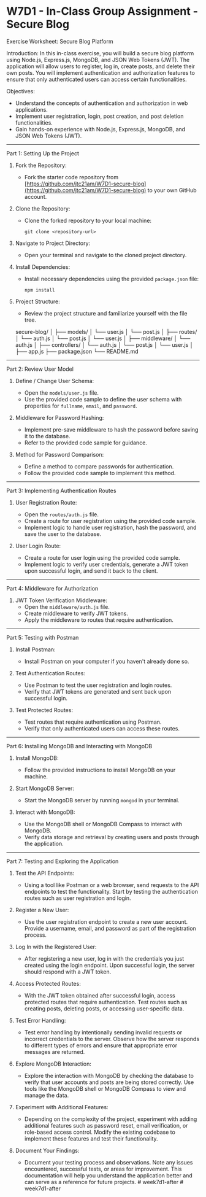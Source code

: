 # W7D1 - In-Class Group Assignment - Secure Blog

Exercise Worksheet: Secure Blog Platform

Introduction:
In this in-class exercise, you will build a secure blog platform using Node.js, Express.js, MongoDB, and JSON Web Tokens (JWT). The application will allow users to register, log in, create posts, and delete their own posts. You will implement authentication and authorization features to ensure that only authenticated users can access certain functionalities.

Objectives:
- Understand the concepts of authentication and authorization in web applications.
- Implement user registration, login, post creation, and post deletion functionalities.
- Gain hands-on experience with Node.js, Express.js, MongoDB, and JSON Web Tokens (JWT).

---

Part 1: Setting Up the Project

1. Fork the Repository:
   - Fork the starter code repository from [https://github.com/jtc21am/W7D1-secure-blog](https://github.com/jtc21am/W7D1-secure-blog) to your own GitHub account.

2. Clone the Repository:
   - Clone the forked repository to your local machine:
     ```
     git clone <repository-url>
     ```

3. Navigate to Project Directory:
   - Open your terminal and navigate to the cloned project directory.

4. Install Dependencies:
   - Install necessary dependencies using the provided `package.json` file:
     ```
     npm install
     ```

5. Project Structure:
   - Review the project structure and familiarize yourself with the file tree.

   secure-blog/
│
├── models/
│   └── user.js
│   └── post.js
│
├── routes/
│   └── auth.js
│   └── post.js
│   └── user.js
│
├── middleware/
│   └── auth.js
│
├── controllers/
│   └── auth.js
│   └── post.js
│   └── user.js
│
├── app.js
├── package.json
└── README.md


---

Part 2: Review User Model

1. Define / Change User Schema:
   - Open the `models/user.js` file.
   - Use the provided code sample to define the user schema with properties for `fullname`, `email`, and `password`.

2. Middleware for Password Hashing:
   - Implement pre-save middleware to hash the password before saving it to the database.
   - Refer to the provided code sample for guidance.

3. Method for Password Comparison:
   - Define a method to compare passwords for authentication.
   - Follow the provided code sample to implement this method.

---

Part 3: Implementing Authentication Routes

1. User Registration Route:
   - Open the `routes/auth.js` file.
   - Create a route for user registration using the provided code sample.
   - Implement logic to handle user registration, hash the password, and save the user to the database.

2. User Login Route:
   - Create a route for user login using the provided code sample.
   - Implement logic to verify user credentials, generate a JWT token upon successful login, and send it back to the client.

---

Part 4: Middleware for Authorization

1. JWT Token Verification Middleware:
   - Open the `middleware/auth.js` file.
   - Create middleware to verify JWT tokens.
   - Apply the middleware to routes that require authentication.

---

Part 5: Testing with Postman

1. Install Postman:
   - Install Postman on your computer if you haven't already done so.

2. Test Authentication Routes:
   - Use Postman to test the user registration and login routes.
   - Verify that JWT tokens are generated and sent back upon successful login.

3. Test Protected Routes:
   - Test routes that require authentication using Postman.
   - Verify that only authenticated users can access these routes.

---

Part 6: Installing MongoDB and Interacting with MongoDB

1. Install MongoDB:
   - Follow the provided instructions to install MongoDB on your machine.

2. Start MongoDB Server:
   - Start the MongoDB server by running `mongod` in your terminal.

3. Interact with MongoDB:
   - Use the MongoDB shell or MongoDB Compass to interact with MongoDB.
   - Verify data storage and retrieval by creating users and posts through the application.

---

Part 7: Testing and Exploring the Application

1. Test the API Endpoints: 
   - Using a tool like Postman or a web browser, send requests to the API endpoints to test the functionality. Start by testing the authentication routes such as user registration and login.

2. Register a New User:
   - Use the user registration endpoint to create a new user account. Provide a username, email, and password as part of the registration process.

3. Log In with the Registered User:
   - After registering a new user, log in with the credentials you just created using the login endpoint. Upon successful login, the server should respond with a JWT token.

4. Access Protected Routes:
   - With the JWT token obtained after successful login, access protected routes that require authentication. Test routes such as creating posts, deleting posts, or accessing user-specific data.

5. Test Error Handling:


   - Test error handling by intentionally sending invalid requests or incorrect credentials to the server. Observe how the server responds to different types of errors and ensure that appropriate error messages are returned.

6. Explore MongoDB Interaction:
   - Explore the interaction with MongoDB by checking the database to verify that user accounts and posts are being stored correctly. Use tools like the MongoDB shell or MongoDB Compass to view and manage the data.

7. Experiment with Additional Features:
   - Depending on the complexity of the project, experiment with adding additional features such as password reset, email verification, or role-based access control. Modify the existing codebase to implement these features and test their functionality.

8. Document Your Findings:
   - Document your testing process and observations. Note any issues encountered, successful tests, or areas for improvement. This documentation will help you understand the application better and can serve as a reference for future projects.
#   w e e k 7 d 1 - a f t e r  
 #   w e e k 7 d 1 - a f t e r  
 
